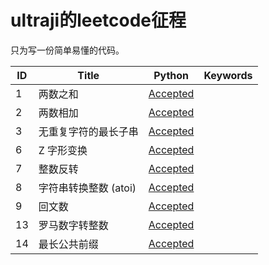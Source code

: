 # ultraji的leetcode征程

只为写一份简单易懂的代码。

| ID | Title | Python | Keywords |
| --- | --- | --- | --- |
|     1 | 两数之和 | [Accepted](src/1.两数之和.py) |  |
|     2 | 两数相加 | [Accepted](src/2.两数相加.py) |  |
|     3 | 无重复字符的最长子串 | [Accepted](src/3.无重复字符的最长子串.py) |  |
|     6 | Z 字形变换 | [Accepted](src/6.z-字形变换.py) |  |
|     7 | 整数反转 | [Accepted](src/7.整数反转.py) |  |
|     8 | 字符串转换整数 (atoi) | [Accepted](src/8.字符串转换整数-atoi.py) |  |
|     9 | 回文数 | [Accepted](src/9.回文数.py) |  |
|    13 | 罗马数字转整数 | [Accepted](src/13.罗马数字转整数.py) |  |
|    14 | 最长公共前缀 | [Accepted](src/14.最长公共前缀.py) |  |


